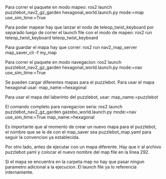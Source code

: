 Para correr el paquete en modo mapeo:
ros2 launch puzzlebot_nav2_gz_garden hexagonal_world.launch.py mode:=map use_sim_time:=True

Para poder mapear hay que lanzar el nodo de teleop_twist_keyboard por separado luego de correr el launch file con el modo de mapeo:
ros2 run teleop_twist_keyboard teleop_twist_keyboard

Para guardar el mapa hay que correr:
ros2 run nav2_map_server map_saver_cli -f my_map

Para correr el paquete en modo navegacion:
ros2 launch puzzlebot_nav2_gz_garden hexagonal_world.launch.py mode:=nav use_sim_time:=True

Se pueden cargar diferentes mapas para el puzzlebot. Para usar el mapa hexagonal usar:
map_name:=hexagonal

Para usar el mapa del laberinto del puzzlebot, usar:
map_name:=puzzlebot

El comando completo para navegacion seria:
ros2 launch puzzlebot_nav2_gz_garden gazebo_world.launch.py mode:=nav use_sim_time:=True map_name:=hexagonal

Es importante que al momento de crear un nuevo mapa para el puzzlebot, el nombre que se le de con el map_saver sea puzzlebot_map.yaml para seguir la convencion ya establecida. 

Por otro lado, antes de ejecutar con un mapa diferente. Hay que ir al archivo puzzlebot.yaml y colocar el nuevo nombre del map file en la linea 292.

Si el mapa se encuentra en la carpeta map no hay que pasar ningun parametro adicional a la ejecucion. El launch file ya lo referencia internamente.  
